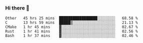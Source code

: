 ### Hi there 👋

<!--
**WShiBin/WShiBin** is a ✨ _special_ ✨ repository because its `README.md` (this file) appears on your GitHub profile.

Here are some ideas to get you started:

- 🔭 I’m currently working on ...
- 🌱 I’m currently learning ...
- 👯 I’m looking to collaborate on ...
- 🤔 I’m looking for help with ...
- 💬 Ask me about ...
- 📫 How to reach me: ...
- 😄 Pronouns: ...
- ⚡ Fun fact: ...
-->

<!--START_SECTION:waka-->
```text
Other   45 hrs 25 mins  █████████████████░░░░░░░░   68.58 % 
C       13 hrs 59 mins  █████▒░░░░░░░░░░░░░░░░░░░   21.13 % 
CMake   1 hr 45 mins    ▓░░░░░░░░░░░░░░░░░░░░░░░░   02.67 % 
Rust    1 hr 41 mins    ▓░░░░░░░░░░░░░░░░░░░░░░░░   02.56 % 
Bash    1 hr 37 mins    ▓░░░░░░░░░░░░░░░░░░░░░░░░   02.46 % 
```
<!--END_SECTION:waka-->
